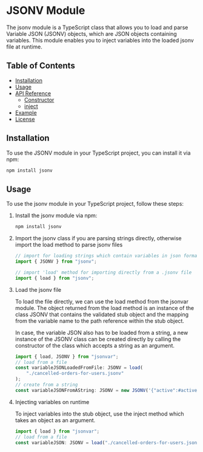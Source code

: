 # JSONV Module

The jsonv module is a TypeScript class that allows you to load and parse Variable JSON (JSONV) objects, which are JSON objects containing variables. This module enables you to inject variables into the loaded jsonv file at runtime.

## Table of Contents

-   [Installation](#installation)
-   [Usage](#usage)
-   [API Reference](#api-reference)
    -   [Constructor](#constructor)
    -   [inject](#inject)
-   [Example](#example)
-   [License](#license)

## Installation

To use the JSONV module in your TypeScript project, you can install it via npm:

```bash
npm install jsonv
```

## Usage

To use the jsonv module in your TypeScript project, follow these steps:

1. Install the jsonv module via npm:

    ```bash
    npm install jsonv
    ```

2. Import the jsonv class if you are parsing strings directly, otherwise import the load method to parse jsonv files

    ```typescript
    // import for loading strings which contain variables in json format
    import { JSONV } from "jsonv";
    ```

    ```typescript
    // import 'load' method for importing directly from a .jsonv file
    import { load } from "jsonv";
    ```

3. Load the jsonv file

    To load the file directly, we can use the load method from the jsonvar module. The object returned from the load method is an instance of the class JSONV that contains the validated stub object and the mapping from the variable name to the path reference within the stub object.

    In case, the variable JSON also has to be loaded from a string, a new instance of the JSONV class can be created directly by calling the constructor of the class which accepts a string as an argument.

    ```typescript
    import { load, JSONV } from "jsonvar";
    // load from a file
    const variableJSONLoadedFromFile: JSONV = load(
        "./cancelled-orders-for-users.jsonv"
    );
    // create from a string
    const variableJSONFromAString: JSONV = new JSONV('{"active":#active}');
    ```

4. Injecting variables on runtime

    To inject variables into the stub object, use the inject method which takes an object as an argument.

    ```typescript
    import { load } from "jsonvar";
    // load from a file
    const variableJSON: JSONV = load("./cancelled-orders-for-users.jsonv");
    ```
